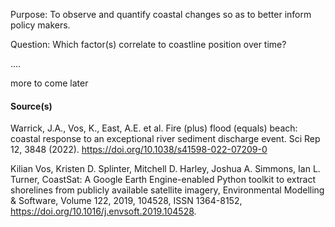 Purpose: To observe and quantify coastal changes so as to better inform policy makers. 

Question: Which factor(s) correlate to coastline position over time?  

....

more to come later


#### Source(s) 
Warrick, J.A., Vos, K., East, A.E. et al. Fire (plus) flood (equals) beach: coastal response to an exceptional river sediment discharge event. Sci Rep 12, 3848 (2022). https://doi.org/10.1038/s41598-022-07209-0

Kilian Vos, Kristen D. Splinter, Mitchell D. Harley, Joshua A. Simmons, Ian L. Turner, CoastSat: A Google Earth Engine-enabled Python toolkit to extract shorelines from publicly available satellite imagery, Environmental Modelling & Software, Volume 122, 2019, 104528, ISSN 1364-8152, https://doi.org/10.1016/j.envsoft.2019.104528.
